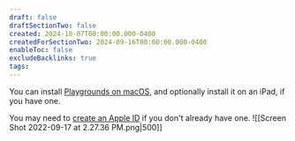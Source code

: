 ```yaml
---
draft: false
draftSectionTwo: false
created: 2024-10-07T00:00:00.000-0400
createdForSectionTwo: 2024-09-16T00:00:00.000-0400
enableToc: false
excludeBacklinks: true
tags:
---
```

You can install [Playgrounds on macOS](https://apps.apple.com/ca/app/swift-playgrounds/id1496833156?mt=12), and optionally install it on an iPad, if you have one.

You may need to [create an Apple ID](https://appleid.apple.com/account) if you don't already have one.
![[Screen Shot 2022-09-17 at 2.27.36 PM.png|500]]